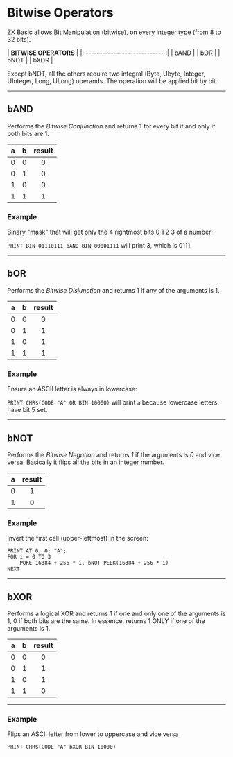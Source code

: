 # Bitwise Operators

ZX Basic allows Bit Manipulation (bitwise), on every integer type (from 8 to 32 bits).

| **BITWISE OPERATORS** |
|: ---------------------------- :|
| bAND |
| bOR  |
| bNOT |
| bXOR |

Except bNOT, all the others require two integral (Byte, Ubyte, Integer, UInteger, Long, ULong) operands.
The operation will be applied bit by bit.

---
## bAND

Performs the _Bitwise Conjunction_ and returns 1 for every bit if and only if both bits are 1.

| a  | b  | result |
|:----:|:----:|:------:|
|  0  | 0  |  0 |
|  0  | 1  | 0 |
|  1  | 0  |  0 |
|  1  | 1  |  1 |

### Example

Binary "mask" that will get only the 4 rightmost bits 0 1 2 3 of a number:

`PRINT BIN 01110111 bAND BIN 00001111` will print 3, which is 0111`

---

## bOR

Performs the _Bitwise Disjunction_ and returns 1 if any of the arguments is 1.

| a  | b  | result |
|:----:|:----:|:------:|
|  0  | 0 |  0 |
|  0  | 1  | 1 |
|  1  | 0 |  1 |
|  1  | 1  |  1 |

### Example

Ensure an ASCII letter is always in lowercase:

`PRINT CHR$(CODE "A" OR BIN 10000)` will print `a` because lowercase letters have bit 5 set.

---

## bNOT

Performs the _Bitwise Negation_ and returns _1_ if the arguments is _0_ and vice versa. 
Basically it flips all the bits in an integer number.

| a  |result |
|:----:|:------:|
|  0  | 1  |
|  1  | 0  |


### Example

Invert the first cell (upper-leftmost) in the screen:

```
PRINT AT 0, 0; "A";
FOR i = 0 TO 3
    POKE 16384 + 256 * i, bNOT PEEK(16384 + 256 * i)
NEXT
```
---

## bXOR

Performs a logical XOR and returns 1 if one and only one of the arguments is 1, 0 if both bits are the same.
In essence, returns 1 ONLY if one of the arguments is 1. 

| a  | b  | result |
|:----:|:----:|:------:|
|  0  | 0 |  0 |
|  0  | 1  | 1 |
|  1  | 0 |  1 |
|  1  | 1  |  0 |
---

### Example

Flips an ASCII letter from lower to uppercase and vice versa

`PRINT CHR$(CODE "A" bXOR BIN 10000)`
